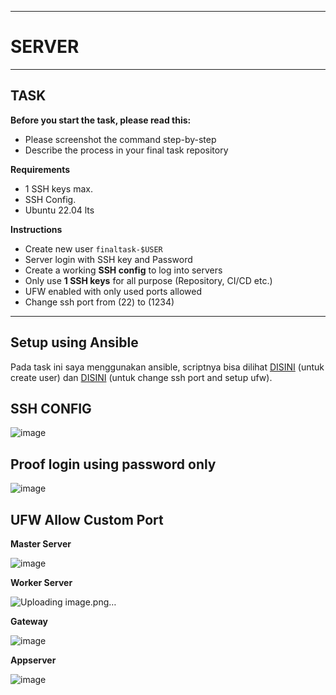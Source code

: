 -----
# **SERVER**
-----

## TASK

**Before you start the task, please read this:**
- Please screenshot the command step-by-step
- Describe the process in your final task repository

**Requirements**
- 1 SSH keys max.
- SSH Config.
- Ubuntu 22.04 lts

**Instructions**
- Create new user `finaltask-$USER`
- Server login with SSH key and Password
- Create a working **SSH config** to log into servers
- Only use **1 SSH keys** for all purpose (Repository, CI/CD etc.)
- UFW enabled with only used ports allowed
- Change ssh port from (22) to (1234)

-----

## Setup using Ansible

Pada task ini saya menggunakan ansible, scriptnya bisa dilihat [DISINI](https://github.com/fadil05me/devops20-dumbways-AhmadFadillah/blob/main/stage2/final-task/ansible/2create_user.yaml) (untuk create user) dan [DISINI](https://github.com/fadil05me/devops20-dumbways-AhmadFadillah/blob/main/stage2/final-task/ansible/3setup_ufw.yaml) (untuk change ssh port and setup ufw).


## SSH CONFIG

![image](https://github.com/fadil05me/devops20-dumbways-AhmadFadillah/assets/45775729/6b0f9887-ac91-4d3e-9cee-13d333eb70bb)

## Proof login using password only

![image](https://github.com/fadil05me/devops20-dumbways-AhmadFadillah/assets/45775729/0d037370-0e38-44b9-8a85-982d4e09fa59)


## UFW Allow Custom Port


**Master Server**

![image](https://github.com/fadil05me/devops20-dumbways-AhmadFadillah/assets/45775729/c44ccd1d-1dbe-427c-9dd2-57b247dce897)


**Worker Server**

![Uploading image.png…]()



**Gateway**

![image](https://github.com/fadil05me/devops20-dumbways-AhmadFadillah/assets/45775729/d965a9de-f04f-4b46-a64f-220ca801b3da)


**Appserver**

![image](https://github.com/fadil05me/devops20-dumbways-AhmadFadillah/assets/45775729/8422f887-1e7f-47c2-94ca-715ea8b2123e)
